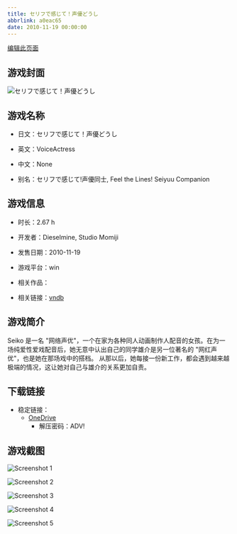 ```yaml
---
title: セリフで感じて！声優どうし
abbrlink: a0eac65
date: 2010-11-19 00:00:00
---
```

[编辑此页面](https://github.com/ACG-3/ADV3-source/blob/main/source/_posts/games/%E3%82%BB%E3%83%AA%E3%83%95%E3%81%A7%E6%84%9F%E3%81%98%E3%81%A6%EF%BC%81%E5%A3%B0%E5%84%AA%E3%81%A9%E3%81%86%E3%81%97.md)

## 游戏封面

![セリフで感じて！声優どうし](https://pan.timero.xyz/onedrive/img_lib_001/%E3%82%BB%E3%83%AA%E3%83%95%E3%81%A7%E6%84%9F%E3%81%98%E3%81%A6%EF%BC%81%E5%A3%B0%E5%84%AA%E3%81%A9%E3%81%86%E3%81%97_cover.avif)


## 游戏名称

- 日文：セリフで感じて！声優どうし
- 英文：VoiceActress
- 中文：None

- 别名：セリフで感じて!声優同士, Feel the Lines! Seiyuu Companion


## 游戏信息

- 时长：2.67 h
- 开发者：Dieselmine, Studio Momiji
- 发售日期：2010-11-19
- 游戏平台：win
- 相关作品：

- 相关链接：[vndb](https://vndb.org/v6212)


## 游戏简介

Seiko 是一名 "网络声优"，一个在家为各种同人动画制作人配音的女孩。在为一场纯爱性爱戏配音后，她无意中认出自己的同学雄介是另一位著名的 "网红声优"，也是她在那场戏中的搭档。
从那以后，她每接一份新工作，都会遇到越来越极端的情况，这让她对自己与雄介的关系更加自责。


## 下载链接

- 稳定链接：
    - [OneDrive](https://pan.timero.xyz/onedrive/adv_lib_001/%E3%82%BB%E3%83%AA%E3%83%95%E3%81%A7%E6%84%9F%E3%81%98%E3%81%A6%EF%BC%81%E5%A3%B0%E5%84%AA%E3%81%A9%E3%81%86%E3%81%97)
        - 解压密码：ADV!



## 游戏截图


![Screenshot 1](https://pan.timero.xyz/onedrive/img_lib_001/%E3%82%BB%E3%83%AA%E3%83%95%E3%81%A7%E6%84%9F%E3%81%98%E3%81%A6%EF%BC%81%E5%A3%B0%E5%84%AA%E3%81%A9%E3%81%86%E3%81%97_Screenshot_1.avif)

![Screenshot 2](https://pan.timero.xyz/onedrive/img_lib_001/%E3%82%BB%E3%83%AA%E3%83%95%E3%81%A7%E6%84%9F%E3%81%98%E3%81%A6%EF%BC%81%E5%A3%B0%E5%84%AA%E3%81%A9%E3%81%86%E3%81%97_Screenshot_2.avif)

![Screenshot 3](https://pan.timero.xyz/onedrive/img_lib_001/%E3%82%BB%E3%83%AA%E3%83%95%E3%81%A7%E6%84%9F%E3%81%98%E3%81%A6%EF%BC%81%E5%A3%B0%E5%84%AA%E3%81%A9%E3%81%86%E3%81%97_Screenshot_3.avif)

![Screenshot 4](https://pan.timero.xyz/onedrive/img_lib_001/%E3%82%BB%E3%83%AA%E3%83%95%E3%81%A7%E6%84%9F%E3%81%98%E3%81%A6%EF%BC%81%E5%A3%B0%E5%84%AA%E3%81%A9%E3%81%86%E3%81%97_Screenshot_4.avif)

![Screenshot 5](https://pan.timero.xyz/onedrive/img_lib_001/%E3%82%BB%E3%83%AA%E3%83%95%E3%81%A7%E6%84%9F%E3%81%98%E3%81%A6%EF%BC%81%E5%A3%B0%E5%84%AA%E3%81%A9%E3%81%86%E3%81%97_Screenshot_5.avif)

